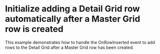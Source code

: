 # Initialize adding a Detail Grid row automatically after a Master Grid row is created


<p>This example demonstrates how to handle the OnRowInserted event to add rows to the Detail Grid after a Master Grid row has been created.</p>

<br/>


